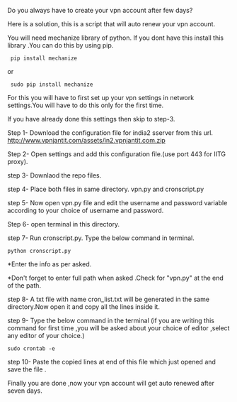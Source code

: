 Do you always have to create your vpn account after few days?

Here is a solution, this is a script that will auto renew your vpn account.

You will need mechanize library of python. If you dont have this install this library .You can do this by using pip.

     pip install mechanize
or

     sudo pip install mechanize
For this you will have to first set up your vpn settings in network settings.You will have to do this only for the first time.

If you have already done this settings then skip to step-3.

Step 1- Download the configuration file for india2 sserver from this url. http://www.vpnjantit.com/assets/in2.vpnjantit.com.zip

Step 2- Open settings and add this configuration file.(use port 443 for IITG proxy).

step 3- Downlaod the repo files.

step 4- Place both files in same directory. vpn.py and cronscript.py

step 5- Now open vpn.py file and edit the username and password variable according to your choice of username and password.

Step 6- open terminal in this directory.

step 7- Run cronscript.py. Type the below command in terminal.

    python cronscript.py
*Enter the info as per asked.

*Don't forget to enter full path when asked .Check for "vpn.py" at the end of the path.

step 8- A txt file with name cron_list.txt will be generated in the same directory.Now open it and copy all the lines inside it.

step 9- Type the below command in the terminal (if you are writing this command for first time ,you will be asked about your
choice of editor ,select any editor of your choice.)

    sudo crontab -e
step 10- Paste the copied lines at end of this file which just opened and save the file .

Finally you are done ,now your vpn account will get auto renewed after seven days.
